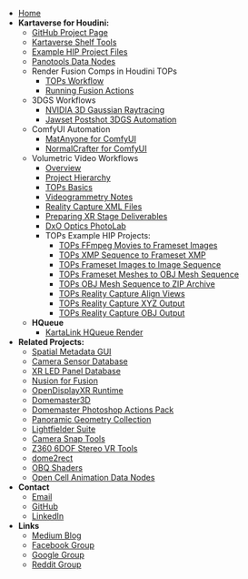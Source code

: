 <!-- docs/_sidebar.md -->
- [Home](/)
- **Kartaverse for Houdini:**
	- [GitHub Project Page](https://kartaverse.github.io/Kartaverse-for-Houdini/)
	- [Kartaverse Shelf Tools](shelf)
	- [Example HIP Project Files](examples)
	- [Panotools Data Nodes](panotools)
	- Render Fusion Comps in Houdini TOPs
		- [TOPs Workflow](fusion/tops_workflow)
		- [Running Fusion Actions](fusion/running_fusion_actions)
	- 3DGS Workflows
		- [NVIDIA 3D Gaussian Raytracing](3dgrut/3dgrut)
		- [Jawset Postshot 3DGS Automation](postshot)
	- ComfyUI Automation
		- [MatAnyone for ComfyUI](comfyui/MatAnyone)
		- [NormalCrafter for ComfyUI](comfyui/NormalCrafter)
	- Volumetric Video Workflows
		- [Overview](volumetric_video/overview)
		- [Project Hierarchy](volumetric_video/project_hierarchy)
		- [TOPs Basics](volumetric_video/tops_basics)
		- [Videogrammetry Notes](volumetric_video/notes)
		- [Reality Capture XML Files](volumetric_video/xml_files.md)
		- [Preparing XR Stage Deliverables](volumetric_video/preparing_xr_stage_deliverables.md)
		- [DxO Optics PhotoLab](volumetric_video/dxo_optics_photolab.md)
		- TOPs Example HIP Projects:
			- [TOPs FFmpeg Movies to Frameset Images](volumetric_video/tops_ffmpeg_movies_to_frameset_images)
			- [TOPs XMP Sequence to Frameset XMP](volumetric_video/tops_xmp_sequence_to_frameset_xmp)
			- [TOPs Frameset Images to Image Sequence](volumetric_video/tops_frameset_images_to_image_sequence.md)
			- [TOPs Frameset Meshes to OBJ Mesh Sequence](volumetric_video/tops_frameset_meshes_to_obj_mesh_sequence.md)
			- [TOPs OBJ Mesh Sequence to ZIP Archive](volumetric_video/tops_obj_mesh_sequence_to_zip_archive.md)
			- [TOPs Reality Capture Align Views](volumetric_video/tops_reality_capture_align_views.md)
			- [TOPs Reality Capture XYZ Output](volumetric_video/tops_reality_capture_xyz_output.md)
			- [TOPs Reality Capture OBJ Output](volumetric_video/tops_reality_capture_obj_output.md)
	- **HQueue**
		- [KartaLink HQueue Render](hqueue.md)
- **Related Projects:**
	- [Spatial Metadata GUI](https://github.com/Kartaverse/Spatial-Metadata)
	- [Camera Sensor Database](https://emberlightvfx.github.io/Camera-Sensor-Database/)
	- [XR LED Panel Database](https://kartaverse.github.io/XR-LED-Panel-Database/)
	- [Nusion for Fusion](https://andrewhazelden.github.io/NusionConverter/)
	- [OpenDisplayXR Runtime](https://kartaverse.github.io/OpenDisplayXR/)
	- [Domemaster3D](https://github.com/zicher3d-org/domemaster-stereo-shader)
	- [Domemaster Photoshop Actions Pack](https://github.com/AndrewHazelden/Domemaster-Photoshop-Actions-Pack)
	- [Panoramic Geometry Collection](https://github.com/AndrewHazelden/Panoramic_Geometry_Collection)
	- [Lightfielder Suite](https://github.com/AndrewHazelden/LightfielderSuite)
	- [Camera Snap Tools](https://github.com/AndrewHazelden/CameraSnap_Tools)
	- [Z360 6DOF Stereo VR Tools](https://github.com/AndrewHazelden/Z360-6DOF-Stereo-VR-Tools)
	- [dome2rect](https://github.com/AndrewHazelden/dome2rect)
	- [OBQ Shaders](https://github.com/madesjardins/Obq_Shaders/wiki/Obq_KettleUVStereoLens)
	- [Open Cell Animation Data Nodes](https://docs.google.com/document/d/1DXnF47CK7dteF7lidwek5-lwy5qB75nBQMt_2Bp0y0g/edit#heading=h.abzdtec4alet)
- **Contact**
	- [Email](mailto:andrew@andrewhazelden.com)
	- [GitHub](https://github.com/AndrewHazelden)
	- [LinkedIn](https://www.linkedin.com/in/andrewhazelden/)
- **Links**
	- [Medium Blog](https://medium.com/@andrewhazelden)
	- [Facebook Group](https://www.facebook.com/groups/kartavr)
	- [Google Group](https://groups.google.com/g/kartaverse/)
	- [Reddit Group](https://www.reddit.com/r/Kartaverse/)
